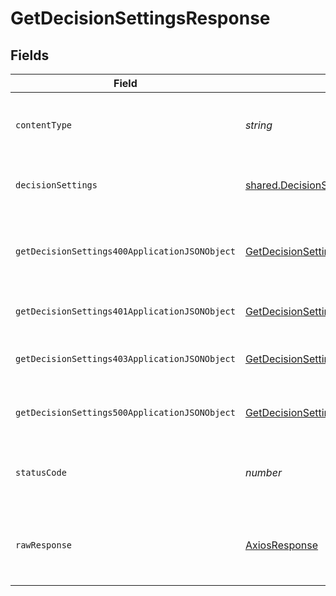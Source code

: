 # GetDecisionSettingsResponse


## Fields

| Field                                                                                                     | Type                                                                                                      | Required                                                                                                  | Description                                                                                               |
| --------------------------------------------------------------------------------------------------------- | --------------------------------------------------------------------------------------------------------- | --------------------------------------------------------------------------------------------------------- | --------------------------------------------------------------------------------------------------------- |
| `contentType`                                                                                             | *string*                                                                                                  | :heavy_check_mark:                                                                                        | HTTP response content type for this operation                                                             |
| `decisionSettings`                                                                                        | [shared.DecisionSettings](../../models/shared/decisionsettings.md)                                        | :heavy_minus_sign:                                                                                        | Decision settings successfully retrieved.                                                                 |
| `getDecisionSettings400ApplicationJSONObject`                                                             | [GetDecisionSettings400ApplicationJSON](../../models/operations/getdecisionsettings400applicationjson.md) | :heavy_minus_sign:                                                                                        | The request is malformed (e.g, a given path parameter is invalid)<br/>                                    |
| `getDecisionSettings401ApplicationJSONObject`                                                             | [GetDecisionSettings401ApplicationJSON](../../models/operations/getdecisionsettings401applicationjson.md) | :heavy_minus_sign:                                                                                        | The request is unauthorized<br/>                                                                          |
| `getDecisionSettings403ApplicationJSONObject`                                                             | [GetDecisionSettings403ApplicationJSON](../../models/operations/getdecisionsettings403applicationjson.md) | :heavy_minus_sign:                                                                                        | The user is forbidden from making this request<br/>                                                       |
| `getDecisionSettings500ApplicationJSONObject`                                                             | [GetDecisionSettings500ApplicationJSON](../../models/operations/getdecisionsettings500applicationjson.md) | :heavy_minus_sign:                                                                                        | Something unexpected happened on the server.                                                              |
| `statusCode`                                                                                              | *number*                                                                                                  | :heavy_check_mark:                                                                                        | HTTP response status code for this operation                                                              |
| `rawResponse`                                                                                             | [AxiosResponse](https://axios-http.com/docs/res_schema)                                                   | :heavy_minus_sign:                                                                                        | Raw HTTP response; suitable for custom response parsing                                                   |